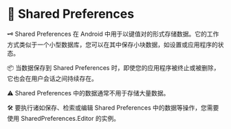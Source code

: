# 🔐 Shared Preferences

🗝️ Shared Preferences 在 Android 中用于以键值对的形式存储数据。它的工作方式类似于一个小型数据库，您可以在其中保存小块数据，如设置或应用程序的状态。

📦 当数据保存到 Shared Preferences 时，即使您的应用程序被终止或被删除，它也会在用户会话之间持续存在。

⚠️ Shared Preferences 中的数据通常不用于存储大量数据。

🛠️ 要执行诸如保存、检索或编辑 Shared Preferences 中的数据等操作，您需要使用 SharedPreferences.Editor 的实例。